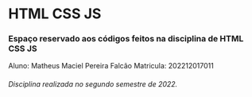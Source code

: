 # HTML CSS JS

### <p align="left">Espaço reservado aos códigos feitos na disciplina de HTML CSS JS </p>

 Aluno: Matheus Maciel Pereira Falcão
 Matricula: 202212017011
 
 ###### Disciplina realizada no segundo semestre de 2022.

